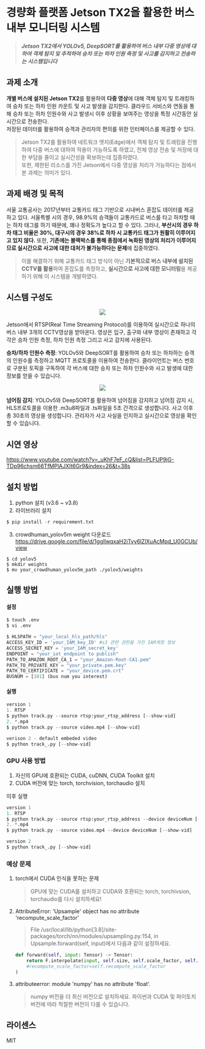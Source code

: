 # 경량화 플랫폼 Jetson TX2을 활용한 버스 내부 모니터링 시스템

> ***Jetson TX2에서 YOLOv5, DeepSORT를 활용하여 버스 내부 다중 영상에 대하여 객체 탐지 및 추적하여 승차 또는 하차 인원 측정 및 사고를 감지하고 전송하는 시스템입니다***

## 과제 소개
**개별 버스에 설치된 Jetson TX2**를 활용하여 **다중 영상**에 대해 객체 탐지 및 트래킹하여 승차 또는 하차 인원 카운트 및 사고 발생을 감지한다. 클라우드 서비스와 연동을 통해 승차 또는 하차 인원수와 사고 발생시 이후 상황을 보여주는 영상을 특정 시간동안 실시간으로 전송한다.  
저장된 데이터를 활용하여 승객과 관리자의 편의를 위한 인터페이스를 제공할 수 있다.

> Jetson TX2를 활용하여 네트워크 엣지(Edge)에서 객체 탐지 및 트래킹을 진행하여 다중 버스에 대하여 적용이 가능하도록 하였고, 전체 영상 전송 및 저장에 대한 부담을 줄이고 실시간성을 확보하는데 집중하였다.  
또한, 제한된 리소스를 가진 Jetson에서 다중 영상을 처리가 가능하다는 점에서 본 과제는 의미가 있다.

## 과제 배경 및 목적
서울 교통공사는 2017년부터 교통카드 태그 기반으로 시내버스 혼잡도 데이터를 제공하고 있다. 서울특별 시의 경우, 98.9%의 승객들이 교통카드로 버스를 타고 하차할 때는 하차 태그를 하기 때문에, 꽤나 정확도가 높다고 할 수 있다. 그러나, **부산시의 경우 하차 태그 비율은 30%, 대구시의 경우 38%로 하차 시 교통카드 태그가 원활히 이루어지고 있지 않다.** 
또한, **기존에는 블랙박스를 통해 종점에서 녹화된 영상의 처리가 이루어지므로 실시간으로 사고에 대한 대처가 불가능하다는 문제**에 집중하였다.   

> 이를 해결하기 위해 교통카드 태그 방식이 아닌 **기본적으로 버스 내부에 설치된 CCTV를 활용**하여 혼잡도를 측정하고, **실시간으로 사고에 대한 모니터링**을 제공하기 위해 이 시스템을 개발하였다.

## 시스템 구성도
<p align="center">
  <img src="https://github.com/pnucse-capstone/capstone-2023-1-26/assets/100478309/b01d5776-0e0f-4fb8-b591-618572217f6f">
</p>
<!-- ![시스템 구성도](https://github.com/pnucse-capstone/capstone-2023-1-26/assets/100478309/b01d5776-0e0f-4fb8-b591-618572217f6f)   -->

Jetson에서 RTSP(Real Time Streaming Protocol)를 이용하여 실시간으로 하나의 버스 내부 3개의 CCTV영상을 받아온다. 영상은 입구, 출구와 내부 영상이 존재하고 각각은 승차 인원 측정, 하차 인원 측정 그리고 사고 감지에 사용된다.

**승차/하차 인원수 측정**: YOLOv5와 DeepSORT를 활용하여 승차 또는 하차하는 승객의 인원수를 측정하고 MQTT 프로토콜을 이용하여 전송한다. 클라이언트는 버스 번호로 구분된 토픽을 구독하여 각 버스에 대한 승차 또는 하차 인원수와 사고 발생에 대한 정보를 얻을 수 있습니다.  
<p align="center">
  <img src="https://github.com/pnucse-capstone/capstone-2023-1-26/assets/100478309/92be4094-012b-4001-b513-2969dffbb1d7">
</p>
<!-- ![Topic구성](https://github.com/pnucse-capstone/capstone-2023-1-26/assets/100478309/92be4094-012b-4001-b513-2969dffbb1d7) -->

**넘어짐 감지**: YOLOv5와 DeepSORT를 활용하여 넘어짐을 감지하고 넘어짐 감지 시, HLS프로토콜을 이용한 .m3u8파일과 .ts파일을 5초 간격으로 생성합니다. 사고 이후 총 30초의 영상을 생성합니다. 관리자가 사고 사실을 인지하고 실시간으로 영상을 확인할 수 있습니다.

## 시연 영상
https://www.youtube.com/watch?v=_uKhF7eF_cQ&list=PLFUP9jG-TDp96chsm66TfMPlAJXIt6Gr9&index=26&t=38s

## 설치 방법
1. python 설치 (v3.6 ~ v3.8)
2. 라이브러리 설치
```python
$ pip install -r requirement.txt
```
3. crowdhuman_yolov5m weight 다운로드
https://drive.google.com/file/d/1gglIwqxaH2iTvy6lZlXuAcMpd_U0GCUb/view
```
$ cd yolov5
$ mkdir weights
$ mv your_crowdhuman_yolov5m_path ./yolov5/weights
```

## 실행 방법

#### 설정
```python
$ touch .env
$ vi .env

$ HLSPATH = "your_local_hls_path/hls"
ACCESS_KEY_ID = 'your_IAM_key_ID' #s3 관련 권한을 가진 IAM계정 정보
ACCESS_SECRET_KEY = 'your_IAM_secret_key'
ENDPOINT = "your_iot_endpoint to publish"
PATH_TO_AMAZON_ROOT_CA_1 = "your_Amazon-Root-CA1.pem"
PATH_TO_PRIVATE_KEY = "your_private.pem.key"
PATH_TO_CERTIFICATE = "your_device.pem.crt" 
BUSNUM = [101] (bus num you interest)
```

#### 실행
```python
version 1
1. RTSP
$ python track.py --source rtsp:your_rtsp_address [--show-vid]
2. *.mp4
$ python track.py --source video.mp4 [--show-vid]

verison 2 - default embeded video
$ python track_.py [--show-vid]
```

### GPU 사용 방법
1. 자신의 GPU에 호환되는 CUDA, cuDNN, CUDA Toolkit 설치
2. CUDA 버전에 맞는 torch, torchvision, torchaudio 설치

이후 실행
```python
version 1
1. RTSP
$ python track.py --source rtsp:your_rtsp_address --device deviceNum [--show-vid]
2. *.mp4
$ python track.py --source video.mp4 --device deviceNum [--show-vid]

version 2
$ python track_.py [--show-vid]
```

### 예상 문제
1. torch에서 CUDA 인식을 못하는 문제
    > GPU에 맞는 CUDA를 설치하고 CUDA와 호환되는 torch, torchivsion, torchaudio를 다시 설치하세요!

2. AttributeError: 'Upsample' object has no attribute 'recompute_scale_factor'
    > File /usr/local/lib/python[3.8]/site-packages/torch/nn/modules/upsampling.py:154, in Upsample.forward(self, input)에서 다음과 같이 설정하세요.
    ```python
    def forward(self, input: Tensor) -> Tensor:
        return F.interpolate(input, self.size, self.scale_factor, self.mode, self.align_corners,
        #recompute_scale_factor=self.recompute_scale_factor
    )
    ```

3. attributeerror: module 'numpy' has no attribute 'float'.
    > numpy 버전을 더 최신 버전으로 설치하세요. 파이썬과 CUDA 및 파이토치 버전에 따라 적절한 버전이 다를 수 있습니다.

## 라이센스
MIT

